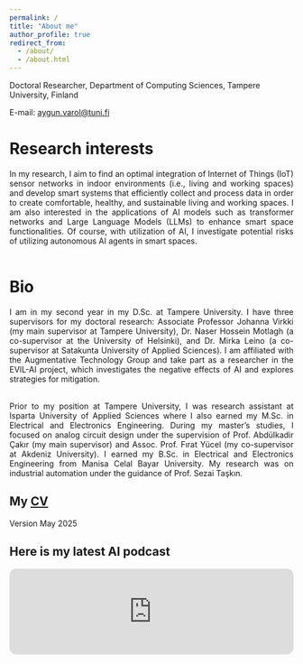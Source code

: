```yaml
---
permalink: /
title: "About me"
author_profile: true
redirect_from: 
  - /about/
  - /about.html
---
```


Doctoral Researcher, Department of Computing Sciences, Tampere University, Finland

E-mail: aygun.varol@tuni.fi

Research interests
======
<div align="justify">
In my research, I aim to find an optimal integration of Internet of Things (IoT) sensor networks in indoor environments (i.e., living and working spaces) and develop smart systems that efficiently collect and process data in order to create comfortable, healthy, and sustainable living and working spaces. I am also interested in the applications of AI models such as transformer networks and Large Language Models (LLMs) to enhance smart space functionalities. Of course, with utilization of AI, I investigate potential risks of utilizing autonomous AI agents in smart spaces.<br><br>
</div>

Bio
======
<div align="justify">
I am in my second year in my D.Sc. at Tampere University. I have three supervisors for my doctoral research: Associate Professor Johanna Virkki (my main supervisor at Tampere University), Dr. Naser Hossein Motlagh (a co-supervisor at the University of Helsinki), and Dr. Mirka Leino (a co-supervisor at Satakunta University of Applied Sciences). I am affiliated with the Augmentative Technology Group and take part as a researcher in the EVIL-AI project, which investigates the negative effects of AI and explores strategies for mitigation.<br><br>
  
Prior to my position at Tampere University, I was research assistant at Isparta University of Applied Sciences where I also earned my M.Sc. in Electrical and Electronics Engineering. During my master’s studies, I focused on analog circuit design under the supervision of Prof. Abdülkadir Çakır (my main supervisor) and Assoc. Prof. Fırat Yücel (my co-supervisor at Akdeniz University). I earned my B.Sc. in Electrical and Electronics Engineering from Manisa Celal Bayar University. My research was on industrial automation under the guidance of Prof. Sezai Taşkın.</div>

My [CV](https://aygunvarol.github.io/files/Aygun_CV.pdf)
------
Version May 2025

Here is my latest AI podcast  
------ 
<iframe style="border-radius:12px" src="https://open.spotify.com/embed/episode/3IzbcA2VfDk4DriSWX5Wfu?utm_source=generator" width="100%" height="152" frameBorder="0" allowfullscreen="" allow="autoplay; clipboard-write; encrypted-media; fullscreen; picture-in-picture" loading="lazy"></iframe>
